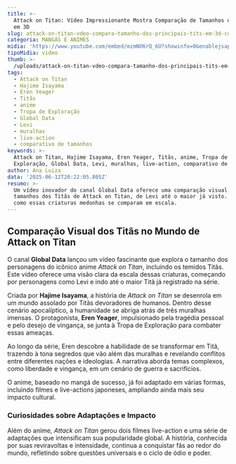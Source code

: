 ```yaml
---
title: >-
  Attack on Titan: Vídeo Impressionante Mostra Comparação de Tamanhos dos Titãs
  em 3D
slug: attack-on-titan-vdeo-compara-tamanho-dos-principais-tits-em-3d-confira
categoria: MANGÁS E ANIMES
midia: 'https://www.youtube.com/embed/mzmNO6rQ_6U?showinfo=0&enablejsapi=1'
tipoMidia: video
thumb: >-
  /uploads/attack-on-titan-vdeo-compara-tamanho-dos-principais-tits-em-3d-confira-thumb.png
tags:
  - Attack on Titan
  - Hajime Isayama
  - Eren Yeager
  - Titãs
  - anime
  - Tropa de Exploração
  - Global Data
  - Levi
  - muralhas
  - live-action
  - comparativo de tamanhos
keywords: >-
  Attack on Titan, Hajime Isayama, Eren Yeager, Titãs, anime, Tropa de
  Exploração, Global Data, Levi, muralhas, live-action, comparativo de tamanhos
author: Ana Luiza
data: '2025-06-12T20:22:05.805Z'
resumo: >-
  Um vídeo inovador do canal Global Data oferece uma comparação visual dos
  tamanhos dos Titãs de Attack on Titan, de Levi até o maior já visto. Descubra
  como essas criaturas medonhas se comparam em escala.
---
```


## Comparação Visual dos Titãs no Mundo de Attack on Titan

O canal **Global Data** lançou um vídeo fascinante que explora o tamanho dos personagens do icônico anime _Attack on Titan_, incluindo os temidos Titãs. Este vídeo oferece uma visão clara da escala dessas criaturas, começando por personagens como Levi e indo até o maior Titã já registrado na série.

Criada por **Hajime Isayama**, a história de _Attack on Titan_ se desenrola em um mundo assolado por Titãs devoradores de humanos. Dentro desse cenário apocalíptico, a humanidade se abriga atrás de três muralhas imensas. O protagonista, **Eren Yeager**, impulsionado pela tragédia pessoal e pelo desejo de vingança, se junta à Tropa de Exploração para combater essas ameaças.

Ao longo da série, Eren descobre a habilidade de se transformar em Titã, trazendo à tona segredos que vão além das muralhas e revelando conflitos entre diferentes nações e ideologias. A narrativa aborda temas complexos, como liberdade e vingança, em um cenário de guerra e sacrifícios.

O anime, baseado no mangá de sucesso, já foi adaptado em várias formas, incluindo filmes e live-actions japoneses, ampliando ainda mais seu impacto cultural. 

### Curiosidades sobre Adaptações e Impacto

Além do anime, _Attack on Titan_ gerou dois filmes live-action e uma série de adaptações que intensificam sua popularidade global. A história, conhecida por suas reviravoltas e intensidade, continua a conquistar fãs ao redor do mundo, refletindo sobre questões universais e o ciclo de ódio e poder.

